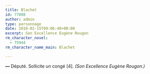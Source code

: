 ```yaml
---
title: Blachet
id: 77088
author: admin
type: personnage
date: 2010-02-15T09:06:40+00:00
excerpt: Son Excellence Eugène Rougon
rm_character_novel:
  - 75944
rm_character_name_main: Blachet

---
```

**—** Député. Sollicite un congé [4]. _(Son Excellence Eugène Rougon.)_